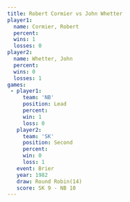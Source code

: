 ```yaml
---
title: Robert Cormier vs John Whetter
player1:               
  name: Cormier, Robert
  percent:             
  wins: 1              
  losses: 0            
player2:               
  name: Whetter, John  
  percent:             
  wins: 0              
  losses: 1            
games:
 - player1:        
     team: 'NB'    
     position: Lead
     percent:      
     win: 1        
     loss: 0       
   player2:          
     team: 'SK'      
     position: Second
     percent:        
     win: 0          
     loss: 1         
   event: Brier         
   year: 1982           
   draw: Round Robin(14)
   score: SK 9 - NB 10  
---
```

